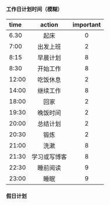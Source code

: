 #### 工作日计划时间（模糊）
| time | action | important |
| :------| :------: | :------: |
| 6.30 | 起床 | 0 |
| 7:00 | 出发上班 | 2 |
| 8:15 | 早晨计划 | 8 |
| 8:30 | 开始工作 | 8 |
| 12:00 | 吃饭休息 | 2 |
| 14:00 | 继续工作 | 8 |
| 18:00 | 回家 | 2 |
| 19:30 | 晚饭时间 | 2 |
| 20:00 | 总结计划 | 2 |
| 20:30 | 锻炼 | 2 |
| 21:00 | 洗漱 | 8 |
| 21:30 | 学习或写博客 | 8 |
| 22:30 | 睡前阅读 | 9 |
| 23:00 | 睡眠 | 9 |


#### 假日计划
